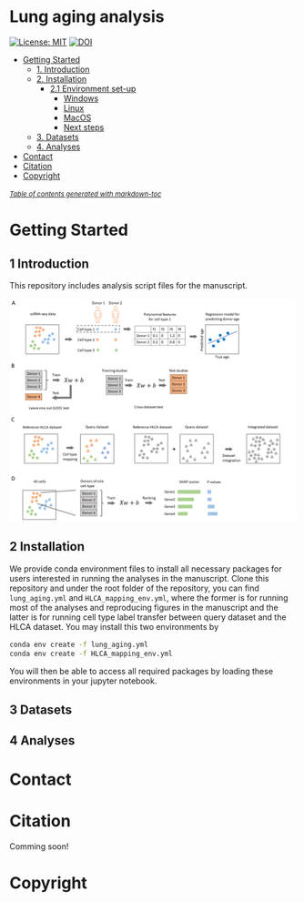 # Lung aging analysis
[![License: MIT](https://img.shields.io/badge/License-MIT-yellow.svg)](https://opensource.org/licenses/MIT)
[![DOI](https://zenodo.org/badge/386061763.svg)]()
- [Getting Started](#getting-started)
  * [1. Introduction](#1-introduction)
  * [2. Installation](#2-installation)
    + [2.1 Environment set-up](#21-environment-set-up)
      - [Windows](#windows)
      - [Linux](#linux)
      - [MacOS](#macos)
      - [Next steps](#next-steps)
  * [3. Datasets](#3-datasets)
  * [4. Analyses](#4-analysis)
- [Contact](#contact)
- [Citation](#citation)
- [Copyright](#copyright)

<small><i><a href='http://ecotrust-canada.github.io/markdown-toc/'>Table of contents generated with markdown-toc</a></i></small>
# Getting Started
## 1 Introduction
This repository includes analysis script files for the manuscript.

![Alt text](img/fig1_flow.png?raw=true "flowchart")
## 2 Installation
We provide conda environment files to install all necessary packages for users interested in running the analyses in the manuscript. Clone this repository and under the root folder of the repository, you can find `lung_aging.yml` and `HLCA_mapping_env.yml`, where the former is for running most of the analyses and reproducing figures in the manuscript and the latter is for running cell type label transfer between query dataset and the HLCA dataset. You may install this two environments by
```bash
conda env create -f lung_aging.yml
conda env create -f HLCA_mapping_env.yml
```
You will then be able to access all required packages by loading these environments in your jupyter notebook.
## 3 Datasets
## 4 Analyses
# Contact
# Citation
Comming soon!
# Copyright
